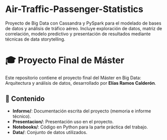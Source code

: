# Air-Traffic-Passenger-Statistics
Proyecto de Big Data con Cassandra y PySpark para el modelado de bases de datos y análisis de tráfico aéreo. Incluye exploración de datos, matriz de correlación, modelo predictivo y presentación de resultados mediante técnicas de data storytelling.

# 🎓 Proyecto Final de Máster

Este repositorio contiene el proyecto final del Máster en Big Data: Arquitectura y análisis de datos, desarrollado por **Elías Ramos Calderón**.

## 📂 Contenido
- **Informe/**: Documentación escrita del proyecto (memoria e informe técnico).
- **Presentacion/**: Presentación uso en el proyecto.
- **Notebooks/**: Código en Python para la parte práctica del trabajo.
- **Data/**: Conjunto de datos utilizados.
